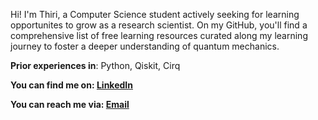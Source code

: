 Hi! I'm Thiri, a Computer Science student actively seeking for learning opportunites to grow as a research scientist. On my GitHub, you'll find a comprehensive list of free learning resources curated along my learning journey to foster a deeper understanding of quantum mechanics.

**Prior experiences in**: Python, Qiskit, Cirq

**You can find me on: [LinkedIn](https://www.linkedin.com/in/thiriyaminhsu/)**

**You can reach me via: [Email](thiriyaminhsu358@gmail.com)**

